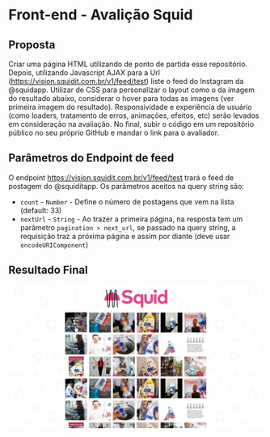 # Front-end - Avalição Squid

## Proposta
Criar uma página HTML utilizando de ponto de partida esse repositório. Depois, utilizando Javascript AJAX para a Url (https://vision.squidit.com.br/v1/feed/test) liste o feed do Instagram da @squidapp. Utilizar de CSS para personalizar o layout como o da imagem do resultado abaixo, considerar o hover para todas as imagens (ver primeira imagem do resultado).
Responsividade e experiência de usuário (como loaders, tratamento de erros, animações, efeitos, etc) serão levados em consideração na avaliação.
No final, subir o código em um repositório público no seu próprio GitHub e mandar o link para o avaliador.

## Parâmetros do Endpoint de feed
O endpoint https://vision.squidit.com.br/v1/feed/test trará o feed de postagem do @squiditapp. Os parâmetros aceitos na query string são:

- `count` - `Number` - Define o número de postagens que vem na lista (default: 33)
- `nextUrl` - `String` - Ao trazer a primeira página, na resposta tem um parâmetro `pagination > next_url`, se passado na query string, a requisição traz a próxima página e assim por diante (deve usar `encodeURIComponent`)

## Resultado Final

![Resultado](assets/result.jpeg "Resultado")
